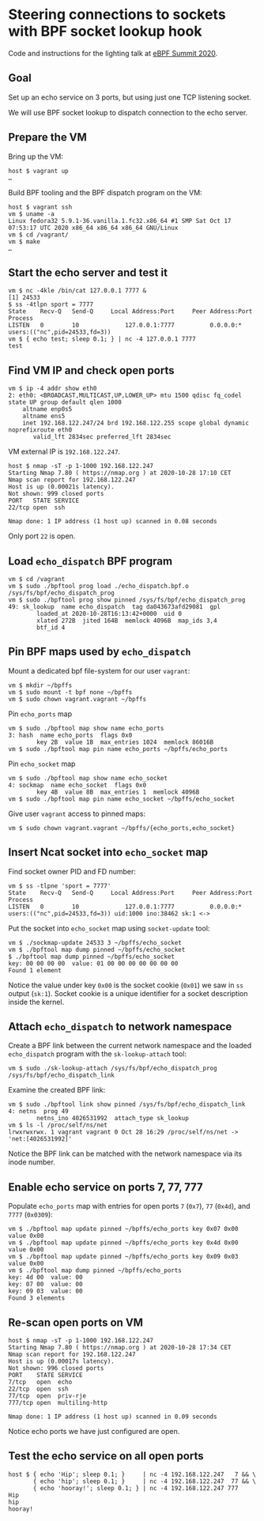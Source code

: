 # Steering connections to sockets with BPF socket lookup hook

Code and instructions for the lighting talk at [eBPF Summit 2020](https://ebpf.io/summit-2020/).

## Goal

Set up an echo service on 3 ports, but using just one TCP listening socket.

We will use BPF socket lookup to dispatch connection to the echo server.

## Prepare the VM

Bring up the VM:

```
host $ vagrant up
…
```

Build BPF tooling and the BPF dispatch program on the VM:

```
host $ vagrant ssh
vm $ uname -a
Linux fedora32 5.9.1-36.vanilla.1.fc32.x86_64 #1 SMP Sat Oct 17 07:53:17 UTC 2020 x86_64 x86_64 x86_64 GNU/Linux
vm $ cd /vagrant/
vm $ make
…
```

## Start the echo server and test it

```
vm $ nc -4kle /bin/cat 127.0.0.1 7777 &
[1] 24533
$ ss -4tlpn sport = 7777
State    Recv-Q   Send-Q     Local Address:Port     Peer Address:Port  Process
LISTEN   0        10             127.0.0.1:7777          0.0.0.0:*      users:(("nc",pid=24533,fd=3))
vm $ { echo test; sleep 0.1; } | nc -4 127.0.0.1 7777
test
```

## Find VM IP and check open ports

```
vm $ ip -4 addr show eth0
2: eth0: <BROADCAST,MULTICAST,UP,LOWER_UP> mtu 1500 qdisc fq_codel state UP group default qlen 1000
    altname enp0s5
    altname ens5
    inet 192.168.122.247/24 brd 192.168.122.255 scope global dynamic noprefixroute eth0
       valid_lft 2834sec preferred_lft 2834sec
```

VM external IP is `192.168.122.247`.

```
host $ nmap -sT -p 1-1000 192.168.122.247
Starting Nmap 7.80 ( https://nmap.org ) at 2020-10-28 17:10 CET
Nmap scan report for 192.168.122.247
Host is up (0.00021s latency).
Not shown: 999 closed ports
PORT   STATE SERVICE
22/tcp open  ssh

Nmap done: 1 IP address (1 host up) scanned in 0.08 seconds
```

Only port `22` is open.

## Load `echo_dispatch` BPF program

```
vm $ cd /vagrant
vm $ sudo ./bpftool prog load ./echo_dispatch.bpf.o /sys/fs/bpf/echo_dispatch_prog
vm $ sudo ./bpftool prog show pinned /sys/fs/bpf/echo_dispatch_prog
49: sk_lookup  name echo_dispatch  tag da043673afd29081  gpl
        loaded_at 2020-10-28T16:13:42+0000  uid 0
        xlated 272B  jited 164B  memlock 4096B  map_ids 3,4
        btf_id 4
```

## Pin BPF maps used by `echo_dispatch`

Mount a dedicated bpf file-system for our user `vagrant`:

```
vm $ mkdir ~/bpffs
vm $ sudo mount -t bpf none ~/bpffs
vm $ sudo chown vagrant.vagrant ~/bpffs
```

Pin `echo_ports` map

```
vm $ sudo ./bpftool map show name echo_ports
3: hash  name echo_ports  flags 0x0
        key 2B  value 1B  max_entries 1024  memlock 86016B
vm $ sudo ./bpftool map pin name echo_ports ~/bpffs/echo_ports
```

Pin `echo_socket` map

```
vm $ sudo ./bpftool map show name echo_socket
4: sockmap  name echo_socket  flags 0x0
        key 4B  value 8B  max_entries 1  memlock 4096B
vm $ sudo ./bpftool map pin name echo_socket ~/bpffs/echo_socket
```

Give user `vagrant` access to pinned maps:

```
vm $ sudo chown vagrant.vagrant ~/bpffs/{echo_ports,echo_socket}
```

## Insert Ncat socket into `echo_socket` map

Find socket owner PID and FD number:

```
vm $ ss -tlpne 'sport = 7777'
State    Recv-Q   Send-Q     Local Address:Port     Peer Address:Port  Process
LISTEN   0        10             127.0.0.1:7777          0.0.0.0:*      users:(("nc",pid=24533,fd=3)) uid:1000 ino:38462 sk:1 <->
```

Put the socket into `echo_socket` map using `socket-update` tool:

```
vm $ ./sockmap-update 24533 3 ~/bpffs/echo_socket
vm $ ./bpftool map dump pinned ~/bpffs/echo_socket
$ ./bpftool map dump pinned ~/bpffs/echo_socket
key: 00 00 00 00  value: 01 00 00 00 00 00 00 00
Found 1 element
```

Notice the value under key `0x00` is the socket cookie (`0x01`) we saw in `ss`
output (`sk:1`). Socket cookie is a unique identifier for a socket description
inside the kernel.

## Attach `echo_dispatch` to network namespace

Create a BPF link between the current network namespace and the loaded
`echo_dispatch` program with the `sk-lookup-attach` tool:

```
vm $ sudo ./sk-lookup-attach /sys/fs/bpf/echo_dispatch_prog /sys/fs/bpf/echo_dispatch_link
```

Examine the created BPF link:

```
vm $ sudo ./bpftool link show pinned /sys/fs/bpf/echo_dispatch_link
4: netns  prog 49
        netns_ino 4026531992  attach_type sk_lookup
vm $ ls -l /proc/self/ns/net
lrwxrwxrwx. 1 vagrant vagrant 0 Oct 28 16:29 /proc/self/ns/net -> 'net:[4026531992]'
```

Notice the BPF link can be matched with the network namespace via its inode number.

## Enable echo service on ports 7, 77, 777

Populate `echo_ports` map with entries for open ports `7` (`0x7`), `77`
(`0x4d`), and `7777` (`0x0309`):

```
vm $ ./bpftool map update pinned ~/bpffs/echo_ports key 0x07 0x00 value 0x00
vm $ ./bpftool map update pinned ~/bpffs/echo_ports key 0x4d 0x00 value 0x00
vm $ ./bpftool map update pinned ~/bpffs/echo_ports key 0x09 0x03 value 0x00
vm $ ./bpftool map dump pinned ~/bpffs/echo_ports
key: 4d 00  value: 00
key: 07 00  value: 00
key: 09 03  value: 00
Found 3 elements
```

## Re-scan open ports on VM

```
host $ nmap -sT -p 1-1000 192.168.122.247
Starting Nmap 7.80 ( https://nmap.org ) at 2020-10-28 17:34 CET
Nmap scan report for 192.168.122.247
Host is up (0.00017s latency).
Not shown: 996 closed ports
PORT    STATE SERVICE
7/tcp   open  echo
22/tcp  open  ssh
77/tcp  open  priv-rje
777/tcp open  multiling-http

Nmap done: 1 IP address (1 host up) scanned in 0.09 seconds
```

Notice echo ports we have just configured are open.

## Test the echo service on all open ports

```
host $ { echo 'Hip'; sleep 0.1; }     | nc -4 192.168.122.247   7 && \
       { echo 'hip'; sleep 0.1; }     | nc -4 192.168.122.247  77 && \
       { echo 'hooray!'; sleep 0.1; } | nc -4 192.168.122.247 777
Hip
hip
hooray!
```
